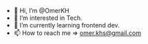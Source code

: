 - 👋 Hi, I’m @OmerKH
- 👀 I’m interested in Tech.
- 🌱 I’m currently learning frontend dev.
- 📫 How to reach me => omer.khs@gmail.com

<!---
OmerKH/OmerKH is a ✨ special ✨ repository because its `README.md` (this file) appears on your GitHub profile.
You can click the Preview link to take a look at your changes.
--->
